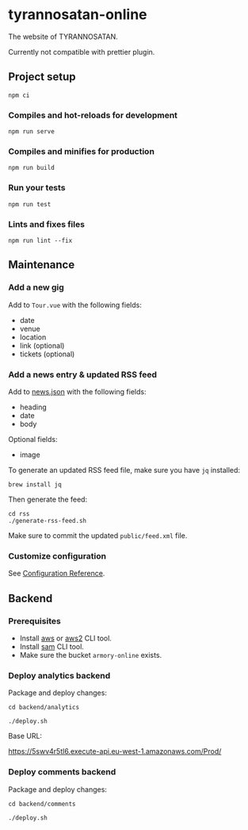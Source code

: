 # tyrannosatan-online


The website of TYRANNOSATAN.


Currently not compatible with prettier plugin.

## Project setup
```
npm ci
```

### Compiles and hot-reloads for development
```
npm run serve
```

### Compiles and minifies for production
```
npm run build
```

### Run your tests
```
npm run test
```

### Lints and fixes files
```
npm run lint --fix
```

## Maintenance

### Add a new gig
Add to `Tour.vue` with the following fields:

* date
* venue
* location
* link (optional)
* tickets (optional)

### Add a news entry & updated RSS feed
Add to [news.json](./src/home/news.json) with the following fields:

* heading
* date
* body

Optional fields:

* image

To generate an updated RSS feed file, make sure you have `jq` installed:

    brew install jq

Then generate the feed:

    cd rss
    ./generate-rss-feed.sh

Make sure to commit the updated `public/feed.xml` file.

### Customize configuration
See [Configuration Reference](https://cli.vuejs.org/config/).


## Backend

### Prerequisites
* Install [aws](https://docs.aws.amazon.com/cli/latest/userguide/install-cliv1.html) or [aws2](https://docs.aws.amazon.com/cli/latest/userguide/install-cliv2.html) CLI tool.
* Install [sam](https://docs.aws.amazon.com/serverless-application-model/latest/developerguide/serverless-sam-cli-install.html) CLI tool.
* Make sure the bucket `armory-online` exists.

### Deploy analytics backend

Package and deploy changes:

    cd backend/analytics

    ./deploy.sh

Base URL:

https://5swv4r5tl6.execute-api.eu-west-1.amazonaws.com/Prod/

### Deploy comments backend
Package and deploy changes:

    cd backend/comments

    ./deploy.sh
